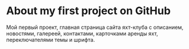 # About my first project on GitHub
Мой первый проект, главная страница сайта яхт-клуба с описанием, новостями, галереей, контактами, карточками аренды яхт, переключателями темы и шрифта.

